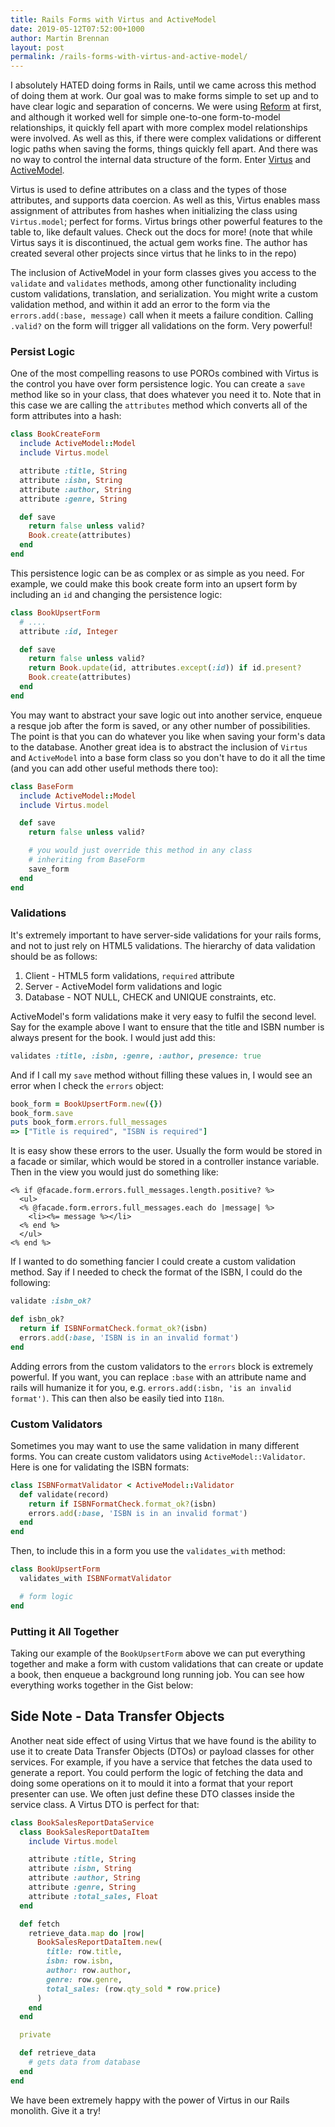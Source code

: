 ```yaml
---
title: Rails Forms with Virtus and ActiveModel
date: 2019-05-12T07:52:00+1000
author: Martin Brennan
layout: post
permalink: /rails-forms-with-virtus-and-active-model/
---
```


I absolutely HATED doing forms in Rails, until we came across this method of doing them at work. Our goal was to make forms simple to set up and to have clear logic and separation of concerns. We were using [Reform](https://github.com/trailblazer/reform) at first, and although it worked well for simple one-to-one form-to-model relationships, it quickly fell apart with more complex model relationships were involved. As well as this, if there were complex validations or different logic paths when saving the forms, things quickly fell apart. And there was no way to control the internal data structure of the form. Enter [Virtus](https://github.com/solnic/virtus) and [ActiveModel](https://github.com/rails/rails/tree/master/activemodel).

<!--more-->

Virtus is used to define attributes on a class and the types of those attributes, and supports data coercion. As well as this, Virtus enables mass assignment of attributes from hashes when initializing the class using `Virtus.model`; perfect for forms. Virtus brings other powerful features to the table to, like default values. Check out the docs for more! (note that while Virtus says it is discontinued, the actual gem works fine. The author has created several other projects since virtus that he links to in the repo)

The inclusion of ActiveModel in your form classes gives you access to the `validate` and `validates` methods, among other functionality including custom validations, translation, and serialization. You might write a custom validation method, and within it add an error to the form via the `errors.add(:base, message)` call when it meets a failure condition. Calling `.valid?` on the form will trigger all validations on the form. Very powerful!

### Persist Logic

One of the most compelling reasons to use POROs combined with Virtus is the control you have over form persistence logic. You can create a `save` method like so in your class, that does whatever you need it to. Note that in this case we are calling the `attributes` method which converts all of the form attributes into a hash:

```ruby
class BookCreateForm
  include ActiveModel::Model
  include Virtus.model

  attribute :title, String
  attribute :isbn, String
  attribute :author, String
  attribute :genre, String

  def save
    return false unless valid?
    Book.create(attributes)
  end
end
```

This persistence logic can be as complex or as simple as you need. For example, we could make this book create form into an upsert form by including an `id` and changing the persistence logic:

```ruby
class BookUpsertForm
  # ....
  attribute :id, Integer

  def save
    return false unless valid?
    return Book.update(id, attributes.except(:id)) if id.present?
    Book.create(attributes)
  end
end
```

You may want to abstract your save logic out into another service, enqueue a resque job after the form is saved, or any other number of possibilities. The point is that you can do whatever you like when saving your form's data to the database. Another great idea is to abstract the inclusion of `Virtus` and `ActiveModel` into a base form class so you don't have to do it all the time (and you can add other useful methods there too):

```ruby
class BaseForm
  include ActiveModel::Model
  include Virtus.model

  def save
    return false unless valid?

    # you would just override this method in any class
    # inheriting from BaseForm
    save_form
  end
end
```

### Validations

It's extremely important to have server-side validations for your rails forms, and not to just rely on HTML5 validations. The hierarchy of data validation should be as follows:

1. Client   - HTML5 form validations, `required` attribute
2. Server   - ActiveModel form validations and logic
3. Database - NOT NULL, CHECK and UNIQUE constraints, etc.

ActiveModel's form validations make it very easy to fulfil the second level. Say for the example above I want to ensure that the title and ISBN number is always present for the book. I would just add this:

```ruby
validates :title, :isbn, :genre, :author, presence: true
```

And if I call my `save` method without filling these values in, I would see an error when I check the `errors` object:

```ruby
book_form = BookUpsertForm.new({})
book_form.save
puts book_form.errors.full_messages
=> ["Title is required", "ISBN is required"]
```

It is easy show these errors to the user. Usually the form would be stored in a facade or similar, which would be stored in a controller instance variable. Then in the view you would just do something like:

```erb
<% if @facade.form.errors.full_messages.length.positive? %>
  <ul>
  <% @facade.form.errors.full_messages.each do |message| %>
    <li><%= message %></li>
  <% end %>
  </ul>
<% end %>
```

If I wanted to do something fancier I could create a custom validation method. Say if I needed to check the format of the ISBN, I could do the following:

```ruby
validate :isbn_ok?

def isbn_ok?
  return if ISBNFormatCheck.format_ok?(isbn)
  errors.add(:base, 'ISBN is in an invalid format')
end
```

Adding errors from the custom validators to the `errors` block is extremely powerful. If you want, you can replace `:base` with an attribute name and rails will humanize it for you, e.g. `errors.add(:isbn, 'is an invalid format')`. This can then also be easily tied into `I18n`.

### Custom Validators

Sometimes you may want to use the same validation in many different forms. You can create custom validators using `ActiveModel::Validator`. Here is one for validating the ISBN formats:

```ruby
class ISBNFormatValidator < ActiveModel::Validator
  def validate(record)
    return if ISBNFormatCheck.format_ok?(isbn)
    errors.add(:base, 'ISBN is in an invalid format')
  end
end
```
Then, to include this in a form you use the `validates_with` method:

```ruby
class BookUpsertForm
  validates_with ISBNFormatValidator

  # form logic
end
```

### Putting it All Together

Taking our example of the `BookUpsertForm` above we can put everything together and make a form with custom validations that can create or update a book, then enqueue a background long running job. You can see how everything works together in the Gist below:

<script src="https://gist.github.com/martin-brennan/c6427d7d96c16c9b3d16f4a715ab4227.js"></script>

## Side Note - Data Transfer Objects

Another neat side effect of using Virtus that we have found is the ability to use it to create Data Transfer Objects (DTOs) or payload classes for other services. For example, if you have a service that fetches the data used to generate a report. You could perform the logic of fetching the data and doing some operations on it to mould it into a format that your report presenter can use. We often just define these DTO classes inside the service class. A Virtus DTO is perfect for that:

```ruby
class BookSalesReportDataService
  class BookSalesReportDataItem
    include Virtus.model

    attribute :title, String
    attribute :isbn, String
    attribute :author, String
    attribute :genre, String
    attribute :total_sales, Float
  end

  def fetch
    retrieve_data.map do |row|
      BookSalesReportDataItem.new(
        title: row.title,
        isbn: row.isbn,
        author: row.author,
        genre: row.genre,
        total_sales: (row.qty_sold * row.price)
      )
    end
  end

  private

  def retrieve_data
    # gets data from database
  end
end
```

We have been extremely happy with the power of Virtus in our Rails monolith. Give it a try!